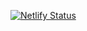 [![Netlify Status](https://api.netlify.com/api/v1/badges/0986d659-aee9-4af1-9276-605a4fa2e41e/deploy-status)](https://app.netlify.com/sites/nervous-haibt-da72bf/deploys)
